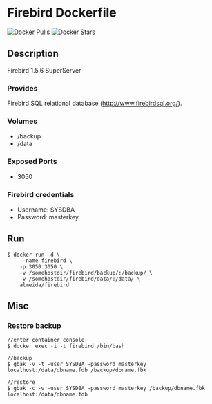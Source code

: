 # Firebird Dockerfile

[![Docker Pulls](https://img.shields.io/docker/pulls/almeida/firebird.svg)](https://hub.docker.com/r/almeida/firebird/)
[![Docker Stars](https://img.shields.io/docker/stars/almeida/firebird.svg)](https://hub.docker.com/r/almeida/firebird/)

## Description

Firebird 1.5.6 SuperServer

### Provides

  Firebird SQL relational database (http://www.firebirdsql.org/).

### Volumes

 * /backup
 * /data

### Exposed Ports

 * 3050

### Firebird credentials

 * Username: SYSDBA
 * Password: masterkey

## Run

	$ docker run -d \
		--name firebird \	
		-p 3050:3050 \
		-v /somehostdir/firebird/backup/:/backup/ \
		-v /somehostdir/firebird/data/:/data/ \
		almeida/firebird

## Misc

### Restore backup

	//enter container console
	$ docker exec -i -t firebird /bin/bash

    //backup
    $ gbak -v -t -user SYSDBA -password masterkey localhost:/data/dbname.fdb /backup/dbname.fbk 

	//restore 
	$ gbak -c -v -user SYSDBA -password masterkey /backup/dbname.fbk localhost:/data/dbname.fdb
